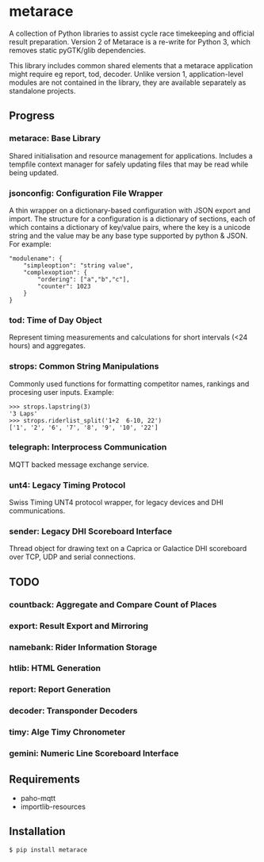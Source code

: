 # metarace

A collection of Python libraries to assist cycle race timekeeping
and official result preparation. Version 2 of Metarace is a
re-write for Python 3, which removes static pyGTK/glib dependencies.

This library includes common shared elements that a metarace
application might require eg report, tod, decoder.
Unlike version 1, application-level modules are not contained in
the library, they are available separately as standalone projects.

## Progress

### metarace: Base Library

Shared initialisation and resource management for applications.
Includes a tempfile context manager for safely updating files that
may be read while being updated.


### jsonconfig: Configuration File Wrapper

A thin wrapper on a dictionary-based configuration
with JSON export and import. The structure for a configuration
is a dictionary of sections, each of which contains a dictionary
of key/value pairs, where the key is a unicode string and the
value may be any base type supported by python & JSON. For example:

	"modulename": {
		"simpleoption": "string value",
		"complexoption": {
			"ordering": ["a","b","c"],
			"counter": 1023
		}
	}


### tod: Time of Day Object

Represent timing measurements and calculations for short intervals 
(<24 hours) and aggregates.

### strops: Common String Manipulations

Commonly used functions for formatting competitor names,
rankings and procesing user inputs. Example:

	>>> strops.lapstring(3)
	'3 Laps'
	>>> strops.riderlist_split('1+2  6-10, 22')
	['1', '2', '6', '7', '8', '9', '10', '22']


### telegraph: Interprocess Communication

MQTT backed message exchange service. 

### unt4: Legacy Timing Protocol

Swiss Timing UNT4 protocol wrapper, for legacy devices and DHI
communications.

### sender: Legacy DHI Scoreboard Interface

Thread object for drawing text on a Caprica or Galactice DHI
scoreboard over TCP, UDP and serial connections.

## TODO

### countback: Aggregate and Compare Count of Places

### export: Result Export and Mirroring

### namebank: Rider Information Storage

### htlib: HTML Generation

### report: Report Generation

### decoder: Transponder Decoders

### timy: Alge Timy Chronometer

### gemini: Numeric Line Scoreboard Interface

## Requirements

   - paho-mqtt
   - importlib-resources


## Installation

	$ pip install metarace


